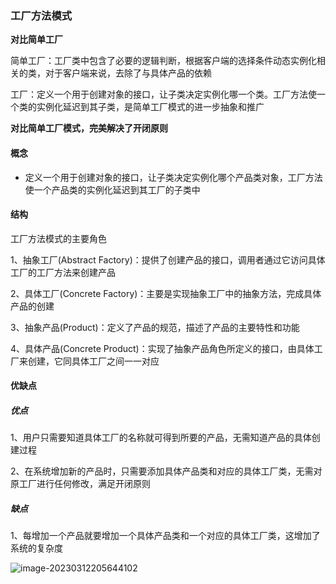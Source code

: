 ### 工厂方法模式

**对比简单工厂**

简单工厂：工厂类中包含了必要的逻辑判断，根据客户端的选择条件动态实例化相关的类，对于客户端来说，去除了与具体产品的依赖

工厂：定义一个用于创建对象的接口，让子类决定实例化哪一个类。工厂方法使一个类的实例化延迟到其子类，是简单工厂模式的进一步抽象和推广

**对比简单工厂模式，完美解决了开闭原则**

#### 概念

* 定义一个用于创建对象的接口，让子类决定实例化哪个产品类对象，工厂方法使一个产品类的实例化延迟到其工厂的子类中

#### 结构

工厂方法模式的主要角色

1、抽象工厂(Abstract Factory)：提供了创建产品的接口，调用者通过它访问具体工厂的工厂方法来创建产品

2、具体工厂(Concrete Factory)：主要是实现抽象工厂中的抽象方法，完成具体产品的创建

3、抽象产品(Product)：定义了产品的规范，描述了产品的主要特性和功能

4、具体产品(Concrete Product)：实现了抽象产品角色所定义的接口，由具体工厂来创建，它同具体工厂之间一一对应

#### 优缺点

##### 优点

1、用户只需要知道具体工厂的名称就可得到所要的产品，无需知道产品的具体创建过程

2、在系统增加新的产品时，只需要添加具体产品类和对应的具体工厂类，无需对原工厂进行任何修改，满足开闭原则

##### 缺点

1、每增加一个产品就要增加一个具体产品类和一个对应的具体工厂类，这增加了系统的复杂度





![image-20230312205644102](/Users/guojie/Notes/设计模式/23种设计模式/images/image-20230312205644102.png)
